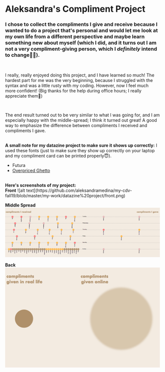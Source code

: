 <h1>Aleksandra's Compliment Project</h1>

<h3>I chose to collect the compliments I give and receive because I wanted to do a project that's personal and would let me look at my own life from a different perspective and maybe learn something new about myself (which I did, and it turns out I am not a very compliment-giving person, which I <i>definitely</i> intend to change🤞🏼).</h3>
<br>
<p>I really, really enjoyed doing this project, and I have learned so much! The hardest part for me was the very beginning, because I struggled with the syntax and was a little rusty with my coding. However, now I feel much more confident! (Big thanks for the help during office hours; I really appreciate them🐣)</p>
<br>
<p>The end result turned out to be very similar to what I was going for, and I am especially happy with the middle-spread; I think it turned out great! A good way to emphasize the difference between compliments I received and compliments I gave.</p>
<br>
<b>A small note for my datazine project to make sure it shows up correctly:</b>
I used these fonts (just to make sure they show up correctly on your laptop and my compliment card can be printed properly😇).

* Futura
* [Overpriced Ghetto](https://github.com/aleksandramedina/my-cdv-fall19/blob/master/my-work/datazine%20project/OverpricedGhetto-Regular.otf)
<br>
<b>Here's screenshots of my project:</b>
<br>
<b>Front</b>
![alt text](https://github.com/aleksandramedina/my-cdv-fall19/blob/master/my-work/datazine%20project/front.png)

<b>Middle Spread</b>
![alt text](https://github.com/aleksandramedina/my-cdv-fall19/blob/master/my-work/datazine%20project/middle.png)

<b>Back</b>
![alt text](https://github.com/aleksandramedina/my-cdv-fall19/blob/master/my-work/datazine%20project/back.png)
